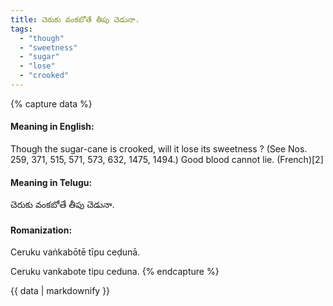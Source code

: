 ```yaml
---
title: చెరుకు వంకబోతే తీపు చెడునా.
tags:
  - "though"
  - "sweetness"
  - "sugar"
  - "lose"
  - "crooked"
---
```


{% capture data %}
#### Meaning in English:
Though the sugar-cane is crooked, will it lose its sweetness ?
(See Nos. 259, 371, 515, 571, 573, 632, 1475, 1494.)
Good blood cannot lie. (French)[2]

#### Meaning in Telugu:
చెరుకు వంకబోతే తీపు చెడునా.

#### Romanization:
Ceruku vaṅkabōtē tīpu ceḍunā.

Ceruku vankabote tipu ceduna.
{% endcapture %}

{{ data | markdownify }}


